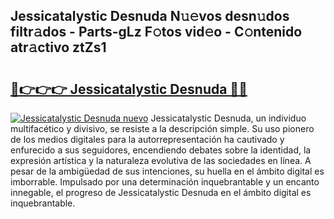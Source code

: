 ## Jessicatalystic Desnuda N𝚞𝚎vos desn𝚞dos filtr𝚊dos - Parts-gLz F𝚘tos vid𝚎o - C𝚘ntenido atr𝚊ctivo ztZs1

# <h2><a href="http://mbcgy44.tromn.icu/?c=Jessicatalystic+Desnuda">🔗👉👉👉 Jessicatalystic Desnuda 🔗🔗</a></h2>

[![Jessicatalystic Desnuda nuevo](https://i.imgur.com/pEAQMta.gif)](http://mbcgy44.tromn.icu/?c=Jessicatalystic+Desnuda)
Jessicatalystic Desnuda, un individuo multifacético y divisivo, se resiste a la descripción simple. Su uso pionero de los medios digitales para la autorrepresentación ha cautivado y enfurecido a sus seguidores, encendiendo debates sobre la identidad, la expresión artística y la naturaleza evolutiva de las sociedades en línea. A pesar de la ambigüedad de sus intenciones, su huella en el ámbito digital es imborrable. Impulsado por una determinación inquebrantable y un encanto innegable, el progreso de Jessicatalystic Desnuda en el ámbito digital es inquebrantable.
